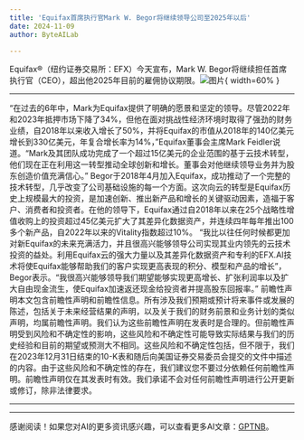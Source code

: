 ```yaml
---
title: 'Equifax首席执行官Mark W. Begor将继续领导公司至2025年以后'
date: 2024-11-09
author: ByteAILab

---
```


Equifax®（纽约证券交易所：EFX）今天宣布，Mark W. Begor将继续担任首席执行官（CEO），超出他2025年目前的雇佣协议期限。![图片](https://ai-techpark.com/wp-content/uploads/2024/11/Equifax-960x540.jpg){ width=60% }

---

“在过去的6年中，Mark为Equifax提供了明确的愿景和坚定的领导。尽管2022年和2023年抵押市场下降了34%，但他在面对挑战性经济环境时取得了强劲的财务业绩，自2018年以来收入增长了50%，并将Equifax的市值从2018年的140亿美元增长到330亿美元，年复合增长率为14%，”Equifax董事会主席Mark Feidler说道。“Mark及其团队成功完成了一个超过15亿美元的企业范围的基于云技术转型，他们现在正在利用这一转型推动全球创新和增长。董事会对他继续领导业务并为股东创造价值充满信心。”
Begor于2018年4月加入Equifax，成功推动了一个完整的技术转型，几乎改变了公司基础设施的每一个方面。这次向云的转型是Equifax历史上规模最大的投资，是加速创新、推出新产品和增长的关键驱动因素，造福于客户、消费者和投资者。在他的领导下，Equifax通过自2018年以来在25个战略性增值收购上的投资超过45亿美元扩大了其差异化数据资产，并连续四年每年推出100多个新产品，自2022年以来的Vitality指数超过10%。
“我比以往任何时候都更加对新Equifax的未来充满活力，并且很高兴能够领导公司实现其业内领先的云技术投资的益处。利用Equifax云的强大力量以及其差异化数据资产和专利的EFX.AI技术将使Equifax能够帮助我们的客户实现更高表现的积分、模型和产品的增长”，Begor表示。“我很高兴能够领导我们期望能够实现更高增长、扩张利润率以及扩大自由现金流生，使Equifax加速返还现金给投资者并提高股东回报率。”
前瞻性声明本文包含前瞻性声明和前瞻性信息。所有涉及我们预期或预计将来事件或发展的陈述，包括关于未来经营结果的声明，以及关于我们的财务前景和业务计划的类似声明，均属前瞻性声明。我们认为这些前瞻性声明在发表时是合理的。但前瞻性声明受到风险和不确定性的影响，这些风险和不确定性可能导致实际结果与我们的历史经验和目前的期望或预测大不相同。这些风险和不确定性包括，但不限于，我们在2023年12月31日结束的10-K表和随后向美国证券交易委员会提交的文件中描述的内容。由于这些风险和不确定性的存在，我们建议您不要过分依赖任何前瞻性声明。前瞻性声明仅在其发表时有效。我们承诺不会对任何前瞻性声明进行公开更新或修订，除非法律要求。

---
---
感谢阅读！如果您对AI的更多资讯感兴趣，可以查看更多AI文章：[GPTNB](https://gptnb.com)。